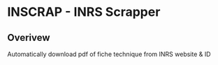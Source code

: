 # INSCRAP - INRS Scrapper



## Overivew
Automatically download pdf of fiche technique from INRS website & ID
